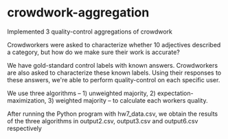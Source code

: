 # crowdwork-aggregation
Implemented 3 quality-control aggregations of crowdwork 

Crowdworkers were asked to characterize whether 10 adjectives described a category, but how do we make sure their work is accurate?

We have gold-standard control labels with known answers. Crowdworkers are also asked to characterize these known labels. Using their responses to these answers, we're able to perform quality-control on each specific user.

We use three algorithms – 1) unweighted majority, 2) expectation-maximization, 3) weighted majority – to calculate each workers quality.

After running the Python program with hw7_data.csv, we obtain the results of the three algorithms in output2.csv, output3.csv and output6.csv respectively
